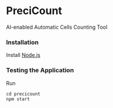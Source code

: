 # PreciCount
AI-enabled Automatic Cells Counting Tool

### Installation

Install [Node.js](https://nodejs.org/en/download/)

### Testing the Application

Run 
```
cd precicount
npm start
```
